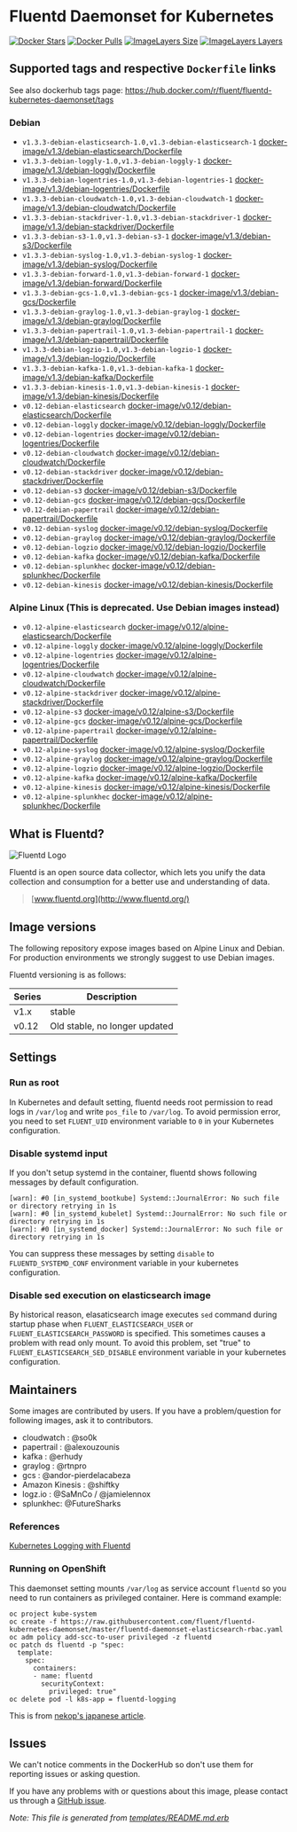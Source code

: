 # Fluentd Daemonset for Kubernetes

[![Docker Stars](https://img.shields.io/docker/stars/fluent/fluentd-kubernetes-daemonset.svg)](https://hub.docker.com/r/fluent/fluentd-kubernetes-daemonset)
[![Docker Pulls](https://img.shields.io/docker/pulls/fluent/fluentd-kubernetes-daemonset.svg)](https://hub.docker.com/r/fluent/fluentd-kubernetes-daemonset)
[![ImageLayers Size](https://img.shields.io/imagelayers/image-size/fluent/fluentd-kubernetes-daemonset/latest.svg)](https://hub.docker.com/r/fluent/fluentd-kubernetes-daemonset)
[![ImageLayers Layers](https://img.shields.io/imagelayers/layers/fluent/fluentd-kubernetes-daemonset/latest.svg)](https://hub.docker.com/r/fluent/fluentd-kubernetes-daemonset)

## Supported tags and respective `Dockerfile` links

See also dockerhub tags page: https://hub.docker.com/r/fluent/fluentd-kubernetes-daemonset/tags

### Debian

- `v1.3.3-debian-elasticsearch-1.0,v1.3-debian-elasticsearch-1` [docker-image/v1.3/debian-elasticsearch/Dockerfile](docker-image/v1.3/debian-elasticsearch/Dockerfile)
- `v1.3.3-debian-loggly-1.0,v1.3-debian-loggly-1` [docker-image/v1.3/debian-loggly/Dockerfile](docker-image/v1.3/debian-loggly/Dockerfile)
- `v1.3.3-debian-logentries-1.0,v1.3-debian-logentries-1` [docker-image/v1.3/debian-logentries/Dockerfile](docker-image/v1.3/debian-logentries/Dockerfile)
- `v1.3.3-debian-cloudwatch-1.0,v1.3-debian-cloudwatch-1` [docker-image/v1.3/debian-cloudwatch/Dockerfile](docker-image/v1.3/debian-cloudwatch/Dockerfile)
- `v1.3.3-debian-stackdriver-1.0,v1.3-debian-stackdriver-1` [docker-image/v1.3/debian-stackdriver/Dockerfile](docker-image/v1.3/debian-stackdriver/Dockerfile)
- `v1.3.3-debian-s3-1.0,v1.3-debian-s3-1` [docker-image/v1.3/debian-s3/Dockerfile](docker-image/v1.3/debian-s3/Dockerfile)
- `v1.3.3-debian-syslog-1.0,v1.3-debian-syslog-1` [docker-image/v1.3/debian-syslog/Dockerfile](docker-image/v1.3/debian-syslog/Dockerfile)
- `v1.3.3-debian-forward-1.0,v1.3-debian-forward-1` [docker-image/v1.3/debian-forward/Dockerfile](docker-image/v1.3/debian-forward/Dockerfile)
- `v1.3.3-debian-gcs-1.0,v1.3-debian-gcs-1` [docker-image/v1.3/debian-gcs/Dockerfile](docker-image/v1.3/debian-gcs/Dockerfile)
- `v1.3.3-debian-graylog-1.0,v1.3-debian-graylog-1` [docker-image/v1.3/debian-graylog/Dockerfile](docker-image/v1.3/debian-graylog/Dockerfile)
- `v1.3.3-debian-papertrail-1.0,v1.3-debian-papertrail-1` [docker-image/v1.3/debian-papertrail/Dockerfile](docker-image/v1.3/debian-papertrail/Dockerfile)
- `v1.3.3-debian-logzio-1.0,v1.3-debian-logzio-1` [docker-image/v1.3/debian-logzio/Dockerfile](docker-image/v1.3/debian-logzio/Dockerfile)
- `v1.3.3-debian-kafka-1.0,v1.3-debian-kafka-1` [docker-image/v1.3/debian-kafka/Dockerfile](docker-image/v1.3/debian-kafka/Dockerfile)
- `v1.3.3-debian-kinesis-1.0,v1.3-debian-kinesis-1` [docker-image/v1.3/debian-kinesis/Dockerfile](docker-image/v1.3/debian-kinesis/Dockerfile)
- `v0.12-debian-elasticsearch` [docker-image/v0.12/debian-elasticsearch/Dockerfile](docker-image/v0.12/debian-elasticsearch/Dockerfile)
- `v0.12-debian-loggly` [docker-image/v0.12/debian-loggly/Dockerfile](docker-image/v0.12/debian-loggly/Dockerfile)
- `v0.12-debian-logentries` [docker-image/v0.12/debian-logentries/Dockerfile](docker-image/v0.12/debian-logentries/Dockerfile)
- `v0.12-debian-cloudwatch` [docker-image/v0.12/debian-cloudwatch/Dockerfile](docker-image/v0.12/debian-cloudwatch/Dockerfile)
- `v0.12-debian-stackdriver` [docker-image/v0.12/debian-stackdriver/Dockerfile](docker-image/v0.12/debian-stackdriver/Dockerfile)
- `v0.12-debian-s3` [docker-image/v0.12/debian-s3/Dockerfile](docker-image/v0.12/debian-s3/Dockerfile)
- `v0.12-debian-gcs` [docker-image/v0.12/debian-gcs/Dockerfile](docker-image/v0.12/debian-gcs/Dockerfile)
- `v0.12-debian-papertrail` [docker-image/v0.12/debian-papertrail/Dockerfile](docker-image/v0.12/debian-papertrail/Dockerfile)
- `v0.12-debian-syslog` [docker-image/v0.12/debian-syslog/Dockerfile](docker-image/v0.12/debian-syslog/Dockerfile)
- `v0.12-debian-graylog` [docker-image/v0.12/debian-graylog/Dockerfile](docker-image/v0.12/debian-graylog/Dockerfile)
- `v0.12-debian-logzio` [docker-image/v0.12/debian-logzio/Dockerfile](docker-image/v0.12/debian-logzio/Dockerfile)
- `v0.12-debian-kafka` [docker-image/v0.12/debian-kafka/Dockerfile](docker-image/v0.12/debian-kafka/Dockerfile)
- `v0.12-debian-splunkhec` [docker-image/v0.12/debian-splunkhec/Dockerfile](docker-image/v0.12/debian-splunkhec/Dockerfile)
- `v0.12-debian-kinesis` [docker-image/v0.12/debian-kinesis/Dockerfile](docker-image/v0.12/debian-kinesis/Dockerfile)

### Alpine Linux (This is deprecated. Use Debian images instead)

- `v0.12-alpine-elasticsearch` [docker-image/v0.12/alpine-elasticsearch/Dockerfile](docker-image/v0.12/alpine-elasticsearch/Dockerfile)
- `v0.12-alpine-loggly` [docker-image/v0.12/alpine-loggly/Dockerfile](docker-image/v0.12/alpine-loggly/Dockerfile)
- `v0.12-alpine-logentries` [docker-image/v0.12/alpine-logentries/Dockerfile](docker-image/v0.12/alpine-logentries/Dockerfile)
- `v0.12-alpine-cloudwatch` [docker-image/v0.12/alpine-cloudwatch/Dockerfile](docker-image/v0.12/alpine-cloudwatch/Dockerfile)
- `v0.12-alpine-stackdriver` [docker-image/v0.12/alpine-stackdriver/Dockerfile](docker-image/v0.12/alpine-stackdriver/Dockerfile)
- `v0.12-alpine-s3` [docker-image/v0.12/alpine-s3/Dockerfile](docker-image/v0.12/alpine-s3/Dockerfile)
- `v0.12-alpine-gcs` [docker-image/v0.12/alpine-gcs/Dockerfile](docker-image/v0.12/alpine-gcs/Dockerfile)
- `v0.12-alpine-papertrail` [docker-image/v0.12/alpine-papertrail/Dockerfile](docker-image/v0.12/alpine-papertrail/Dockerfile)
- `v0.12-alpine-syslog` [docker-image/v0.12/alpine-syslog/Dockerfile](docker-image/v0.12/alpine-syslog/Dockerfile)
- `v0.12-alpine-graylog` [docker-image/v0.12/alpine-graylog/Dockerfile](docker-image/v0.12/alpine-graylog/Dockerfile)
- `v0.12-alpine-logzio` [docker-image/v0.12/alpine-logzio/Dockerfile](docker-image/v0.12/alpine-logzio/Dockerfile)
- `v0.12-alpine-kafka` [docker-image/v0.12/alpine-kafka/Dockerfile](docker-image/v0.12/alpine-kafka/Dockerfile)
- `v0.12-alpine-kinesis` [docker-image/v0.12/alpine-kinesis/Dockerfile](docker-image/v0.12/alpine-kinesis/Dockerfile)
- `v0.12-alpine-splunkhec` [docker-image/v0.12/alpine-splunkhec/Dockerfile](docker-image/v0.12/alpine-splunkhec/Dockerfile)

## What is Fluentd?

![Fluentd Logo](http://www.fluentd.org/assets/img/miscellany/fluentd-logo.png)

Fluentd is an open source data collector, which lets you unify the data
collection and consumption for a better use and understanding of data.

> [www.fluentd.org](http://www.fluentd.org/)


## Image versions

The following repository expose images based on Alpine Linux and Debian. For production environments we strongly suggest to use Debian images.

Fluentd versioning is as follows:

| Series | Description                         |
|--------|-------------------------------------|
| v1.x   | stable |
| v0.12  | Old stable, no longer updated|

## Settings

### Run as root

In Kubernetes and default setting, fluentd needs root permission to read logs in `/var/log` and write `pos_file` to `/var/log`.
To avoid permission error, you need to set `FLUENT_UID` environment variable to `0` in your Kubernetes configuration.

### Disable systemd input

If you don't setup systemd in the container, fluentd shows following messages by default configuration.

```
[warn]: #0 [in_systemd_bootkube] Systemd::JournalError: No such file or directory retrying in 1s
[warn]: #0 [in_systemd_kubelet] Systemd::JournalError: No such file or directory retrying in 1s
[warn]: #0 [in_systemd_docker] Systemd::JournalError: No such file or directory retrying in 1s
```

You can suppress these messages by setting `disable` to `FLUENTD_SYSTEMD_CONF` environment variable in your kubernetes configuration.

### Disable sed execution on elasticsearch image

By historical reason, elasaticsearch image executes `sed` command during startup phase when `FLUENT_ELASTICSEARCH_USER` or `FLUENT_ELASTICSEARCH_PASSWORD` is specified. This sometimes causes a problem with read only mount.
To avoid this problem, set "true" to `FLUENT_ELASTICSEARCH_SED_DISABLE` environment variable in your kubernetes configuration.

## Maintainers

Some images are contributed by users. If you have a problem/question for following images, ask it to contributors.

- cloudwatch : @so0k
- papertrail : @alexouzounis
- kafka : @erhudy
- graylog : @rtnpro
- gcs : @andor-pierdelacabeza
- Amazon Kinesis : @shiftky
- logz.io : @SaMnCo / @jamielennox
- splunkhec: @FutureSharks

### References

[Kubernetes Logging with Fluentd][fluentd-article]

### Running on OpenShift

This daemonset setting mounts `/var/log` as service account `fluentd` so you need to run containers as privileged container.
Here is command example:

```
oc project kube-system
oc create -f https://raw.githubusercontent.com/fluent/fluentd-kubernetes-daemonset/master/fluentd-daemonset-elasticsearch-rbac.yaml
oc adm policy add-scc-to-user privileged -z fluentd
oc patch ds fluentd -p "spec:
  template:
    spec:
      containers:
      - name: fluentd
        securityContext:
          privileged: true"
oc delete pod -l k8s-app = fluentd-logging
```

This is from [nekop's japanese article](https://nekop.hatenablog.com/entry/2018/04/20/170257).

## Issues

We can't notice comments in the DockerHub so don't use them for reporting
issues or asking question.

If you have any problems with or questions about this image, please contact us
through a [GitHub issue](https://github.com/fluent/fluentd-kubernetes-daemonset/issues).

_Note: This file is generated from [templates/README.md.erb](templates/README.md.erb)_

[alpine-home]: http://alpinelinux.org
[alpine-dockerhub]: https://hub.docker.com/_/alpine
[debian-dockerhub]: https://hub.docker.com/_/debian
[fluentd-article]: http://docs.fluentd.org/v0.12/articles/kubernetes-fluentd
